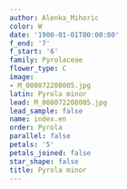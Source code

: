 ```yaml
---
author: Alenka_Mihoric
color: W
date: '1900-01-01T00:00:00'
f_end: '7'
f_start: '6'
family: Pyrolaceae
flower_type: C
image:
- M_008072208005.jpg
latin: Pyrola minor
lead: M_008072208005.jpg
lead_sample: false
name: index.en
order: Pyrola
parallel: false
petals: '5'
petals_joined: false
star_shape: false
title: Pyrola minor
---
```

